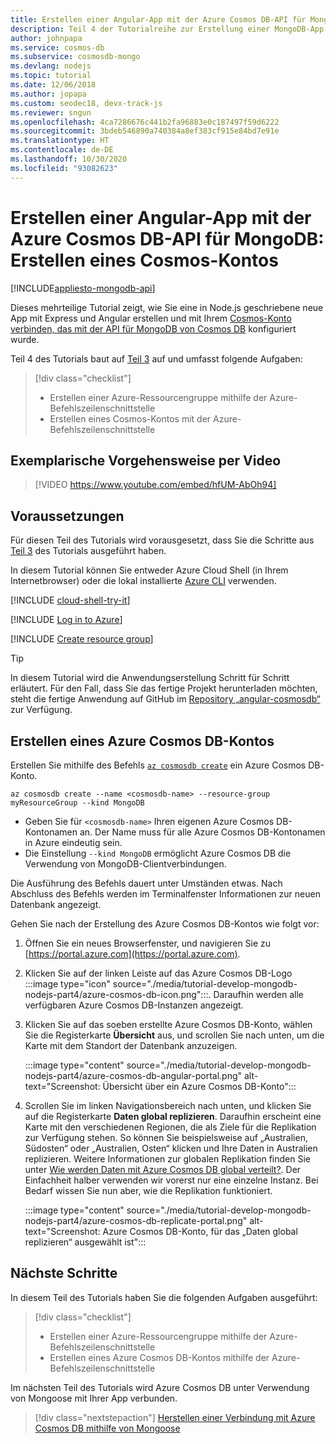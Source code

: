 ```yaml
---
title: Erstellen einer Angular-App mit der Azure Cosmos DB-API für MongoDB (Teil 1)
description: Teil 4 der Tutorialreihe zur Erstellung einer MongoDB-App mit Angular und Note in Azure Cosmos DB unter Verwendung der gleichen APIs wie für MongoDB
author: johnpapa
ms.service: cosmos-db
ms.subservice: cosmosdb-mongo
ms.devlang: nodejs
ms.topic: tutorial
ms.date: 12/06/2018
ms.author: jopapa
ms.custom: seodec18, devx-track-js
ms.reviewer: sngun
ms.openlocfilehash: 4ca7286676c441b2fa96883e0c187497f59d6222
ms.sourcegitcommit: 3bdeb546890a740384a8ef383cf915e84bd7e91e
ms.translationtype: HT
ms.contentlocale: de-DE
ms.lasthandoff: 10/30/2020
ms.locfileid: "93082623"
---
```

# <a name="create-an-angular-app-with-azure-cosmos-dbs-api-for-mongodb---create-a-cosmos-account"></a>Erstellen einer Angular-App mit der Azure Cosmos DB-API für MongoDB: Erstellen eines Cosmos-Kontos
[!INCLUDE[appliesto-mongodb-api](includes/appliesto-mongodb-api.md)]

Dieses mehrteilige Tutorial zeigt, wie Sie eine in Node.js geschriebene neue App mit Express und Angular erstellen und mit Ihrem [Cosmos-Konto verbinden, das mit der API für MongoDB von Cosmos DB](mongodb-introduction.md) konfiguriert wurde.

Teil 4 des Tutorials baut auf [Teil 3](tutorial-develop-mongodb-nodejs-part3.md) auf und umfasst folgende Aufgaben:

> [!div class="checklist"]
> * Erstellen einer Azure-Ressourcengruppe mithilfe der Azure-Befehlszeilenschnittstelle
> * Erstellen eines Cosmos-Kontos mit der Azure-Befehlszeilenschnittstelle

## <a name="video-walkthrough"></a>Exemplarische Vorgehensweise per Video

> [!VIDEO https://www.youtube.com/embed/hfUM-AbOh94]

## <a name="prerequisites"></a>Voraussetzungen

Für diesen Teil des Tutorials wird vorausgesetzt, dass Sie die Schritte aus [Teil 3](tutorial-develop-mongodb-nodejs-part3.md) des Tutorials ausgeführt haben. 

In diesem Tutorial können Sie entweder Azure Cloud Shell (in Ihrem Internetbrowser) oder die lokal installierte [Azure CLI](/cli/azure/install-azure-cli) verwenden.

[!INCLUDE [cloud-shell-try-it](../../includes/cloud-shell-try-it.md)]

[!INCLUDE [Log in to Azure](../../includes/login-to-azure.md)]

[!INCLUDE [Create resource group](../../includes/app-service-web-create-resource-group.md)]

> [!TIP]
> In diesem Tutorial wird die Anwendungserstellung Schritt für Schritt erläutert. Für den Fall, dass Sie das fertige Projekt herunterladen möchten, steht die fertige Anwendung auf GitHub im [Repository „angular-cosmosdb“](https://github.com/Azure-Samples/angular-cosmosdb) zur Verfügung.

## <a name="create-an-azure-cosmos-db-account"></a>Erstellen eines Azure Cosmos DB-Kontos

Erstellen Sie mithilfe des Befehls [`az cosmosdb create`](/cli/azure/cosmosdb#az-cosmosdb-create) ein Azure Cosmos DB-Konto.

```azurecli-interactive
az cosmosdb create --name <cosmosdb-name> --resource-group myResourceGroup --kind MongoDB
```

* Geben Sie für `<cosmosdb-name>` Ihren eigenen Azure Cosmos DB-Kontonamen an. Der Name muss für alle Azure Cosmos DB-Kontonamen in Azure eindeutig sein.
* Die Einstellung `--kind MongoDB` ermöglicht Azure Cosmos DB die Verwendung von MongoDB-Clientverbindungen.

Die Ausführung des Befehls dauert unter Umständen etwas. Nach Abschluss des Befehls werden im Terminalfenster Informationen zur neuen Datenbank angezeigt. 

Gehen Sie nach der Erstellung des Azure Cosmos DB-Kontos wie folgt vor:
1. Öffnen Sie ein neues Browserfenster, und navigieren Sie zu [https://portal.azure.com](https://portal.azure.com).
1. Klicken Sie auf der linken Leiste auf das Azure Cosmos DB-Logo :::image type="icon" source="./media/tutorial-develop-mongodb-nodejs-part4/azure-cosmos-db-icon.png":::. Daraufhin werden alle verfügbaren Azure Cosmos DB-Instanzen angezeigt.
1. Klicken Sie auf das soeben erstellte Azure Cosmos DB-Konto, wählen Sie die Registerkarte **Übersicht** aus, und scrollen Sie nach unten, um die Karte mit dem Standort der Datenbank anzuzeigen. 

    :::image type="content" source="./media/tutorial-develop-mongodb-nodejs-part4/azure-cosmos-db-angular-portal.png" alt-text="Screenshot: Übersicht über ein Azure Cosmos DB-Konto":::

4. Scrollen Sie im linken Navigationsbereich nach unten, und klicken Sie auf die Registerkarte **Daten global replizieren**. Daraufhin erscheint eine Karte mit den verschiedenen Regionen, die als Ziele für die Replikation zur Verfügung stehen. So können Sie beispielsweise auf „Australien, Südosten“ oder „Australien, Osten“ klicken und Ihre Daten in Australien replizieren. Weitere Informationen zur globalen Replikation finden Sie unter [Wie werden Daten mit Azure Cosmos DB global verteilt?](distribute-data-globally.md). Der Einfachheit halber verwenden wir vorerst nur eine einzelne Instanz. Bei Bedarf wissen Sie nun aber, wie die Replikation funktioniert.

    :::image type="content" source="./media/tutorial-develop-mongodb-nodejs-part4/azure-cosmos-db-replicate-portal.png" alt-text="Screenshot: Azure Cosmos DB-Konto, für das „Daten global replizieren“ ausgewählt ist":::

## <a name="next-steps"></a>Nächste Schritte

In diesem Teil des Tutorials haben Sie die folgenden Aufgaben ausgeführt:

> [!div class="checklist"]
> * Erstellen einer Azure-Ressourcengruppe mithilfe der Azure-Befehlszeilenschnittstelle
> * Erstellen eines Azure Cosmos DB-Kontos mithilfe der Azure-Befehlszeilenschnittstelle

Im nächsten Teil des Tutorials wird Azure Cosmos DB unter Verwendung von Mongoose mit Ihrer App verbunden.

> [!div class="nextstepaction"]
> [Herstellen einer Verbindung mit Azure Cosmos DB mithilfe von Mongoose](tutorial-develop-mongodb-nodejs-part5.md)